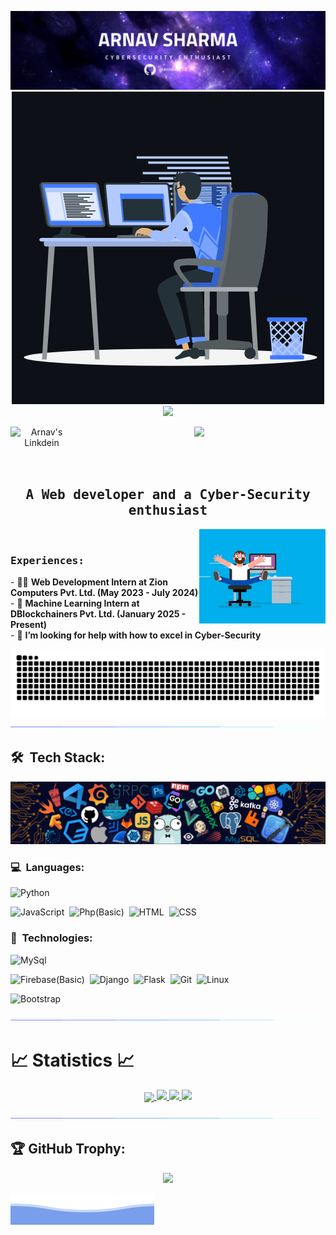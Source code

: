 <p align="center">
	<img src="/assets/Arnav Sharma.png" alt="Banner">
	<img src="/assets/animation.gif" alt="Banner">

<a href="https://holopin.io/@arnav2722">
    <img src="https://holopin.io/api/user/board?user=arnav2722" />
</a>
</p>

<p align="center">
<!-- <a href="https://x.com/vaidik79">
  <img align="left" alt="" width="100px" src="https://img.shields.io/badge/Twitter-1DA1F2?style=for-the-badge&logo=Twitter&logoColor=white" />
</a> -->
<a href="https://www.linkedin.com/in/Arnav2722/">
  <img align="left" alt="Arnav's Linkdein" width="100px" src="https://img.shields.io/badge/Linkedin-0A66C2?style=for-the-badge&logo=Linkedin&logoColor=white" />
</a>
<a href="https://github.com/arnav2722">
  <img src="https://komarev.com/ghpvc/?username=Arnav2722&label=Profile%20views&color=0e75b6&style=for-the-badge"/>
</a>
</p>
<br><br>

## <p align="center">

<h2 align="center"><samp>A Web developer and a Cyber-Security enthusiast </samp></h2></p>

<div>
<img align="right" src="/assets/coder.gif" width="40%"/>
  <br>

<h3><b><samp>Experiences:</samp></b></h3>
- 🕵🏻 <b>Web Development Intern at Zion Computers Pvt. Ltd. (May 2023 - July 2024)</b><br>
- 💬 <b>Machine Learning Intern at DBlockchainers Pvt. Ltd. (January 2025 - Present)</b><br>
- 🤔 <b>I’m looking for help with how to excel in Cyber-Security</b><br>
</div>

<p align="center">
  <img src="/assets/snake.svg">             
  <img src="/assets/line.gif">             
</p>

## 🛠 &nbsp;Tech Stack:

<p align="center">
  <img src="/assets/tools.png">             
</p>

### 💻 &nbsp;Languages:

<!-- ![C](https://img.shields.io/badge/-C-05122A?style=flat&logo=C&logoColor=00599C)&nbsp;
![C++](https://img.shields.io/badge/-C++-05122A?style=flat&logo=C%2B%2B&logoColor=00599C)&nbsp; -->

![Python](https://img.shields.io/badge/-Python-05122A?style=flat&logo=python)&nbsp;

<!-- ![Java](https://img.shields.io/badge/-Java-05122A?style=flat&logo=java&logoColor=00599C)&nbsp; -->

![JavaScript](https://img.shields.io/badge/-JavaScript-05122A?style=flat&logo=javascript)&nbsp;
![Php(Basic)](https://img.shields.io/badge/-Php-05122A?style=flat&logo=php)&nbsp;
![HTML](https://img.shields.io/badge/-Html-05122A?style=flat&logo=html)&nbsp;
![CSS](https://img.shields.io/badge/-Css-05122A?style=flat&logo=css)&nbsp;

### 🚀 &nbsp;Technologies:

<!-- ![ReactJs](https://img.shields.io/badge/-React-05122A?style=flat&logo=react)&nbsp; -->
<!-- ![Node.js(Basic)](https://img.shields.io/badge/-Node.js-05122A?style=flat&logo=node.js)&nbsp; -->

![MySql](https://img.shields.io/badge/-Mysql-05122A?style=flat&logo=mysql)&nbsp;

<!-- ![MongoDB](https://img.shields.io/badge/-MongoDB-05122A?style=flat&logo=mongodb)&nbsp; -->
<!-- ![PostgreSQL](https://img.shields.io/badge/-PostgreSQL-05122A?style=flat&logo=postgresql)&nbsp; -->

![Firebase(Basic)](https://img.shields.io/badge/-Firebase-05122A?style=flat&logo=firebase)&nbsp;
![Django](https://img.shields.io/badge/-Django-05122A?style=flat&logo=django)&nbsp;
![Flask](https://img.shields.io/badge/-Flask-05122A?style=flat&logo=flask)&nbsp;
![Git](https://img.shields.io/badge/-Git-05122A?style=flat&logo=git)&nbsp;
![Linux](https://img.shields.io/badge/-Linux-05122A?style=flat&logo=linux)&nbsp;

<!-- ![Solidity](https://img.shields.io/badge/-Solidity-05122A?style=flat&logo=solidity)&nbsp; -->
<!-- ![Hardhat](https://img.shields.io/badge/-Hardhat-05122A?style=flat&logo=hardhat)&nbsp; -->

![Bootstrap](https://img.shields.io/badge/-Bootstrap-05122A?style=flat&logo=bootstrap)&nbsp;

<!-- ![Tailwindcss](https://img.shields.io/badge/-Tailwindcss-05122A?style=flat&logo=tailwindcss)&nbsp; -->

<p  align="center">
<img src="/assets/line.gif">             
</p>

# 📈 Statistics 📈

<!-- <p align="center">
<img src="https://discord.c99.nl/widget/theme-1/715079095930716172.png"/> &nbsp;&nbsp;&nbsp;&nbsp;
<img src="https://github-readme-stats.vercel.app/api/top-langs/?username=Arnav2722&theme=algolia&layout=compact"/>
</p> -->
<!--
<p align="center">
<a href="https://leetcode.com/Arnav2722">
<img width="40%" src="https://leetcode.card.workers.dev/Arnav2722?theme=dark&font=baloo&extension=null&border=2&border_radius=8">
</a> -->
</p>

<p align="center">
  <a href="https://github.com/Arnav2722">
    <img align="center" src="https://github-profile-summary-cards.vercel.app/api/cards/profile-details?username=Arnav2722&theme=github_dark" />
    <img src="https://github-readme-stats.vercel.app/api?username=Arnav2722&show_icons=true&theme=github_dark&hide_border=true" />
    <img src="https://github-readme-streak-stats.herokuapp.com/?user=Arnav2722&theme=github-dark-blue&hide_border=true" />
    <img src="https://activity-graph.herokuapp.com/graph?username=Arnav2722&theme=react-dark" />
</a>
</p>
	
<p  align="center">
<img src="/assets/line.gif">             
</p>

<!-- TODO: Update Repos -->
<!--
## 📕 Pinned Repositories

<div align="center">
<a href="https://github.com/Arnav2722/">
  <img align="center" src="https://github-readme-stats.vercel.app/api/pin/?username=Arnav2722&repo=keylogger&show_icons=true&theme=tokyonight" />
</a> &nbsp;&nbsp;
<a href="https://github.com/Arnav2722/">
  <img align="center" src="https://github-readme-stats.vercel.app/api/pin/?username=Arnav2722&repo=CyberSecurity-Tools&show_icons=true&theme=tokyonight" />
</a><br/>
<a href="https://github.com/Arnav2722/">
  <img align="center" src="https://github-readme-stats.vercel.app/api/pin/?username=Arnav2722&repo=phishing&show_icons=true&theme=tokyonight" />
</a>&nbsp;&nbsp;
<a href="https://github.com/Arnav2722/">
  <img align="center" src="https://github-readme-stats.vercel.app/api/pin/?username=Arnav2722&repo=All-In-One-Python-Projects&show_icons=true&theme=tokyonight" />
</a><br/>
</div>

<p  align="center">
<img src="/assets/line.gif">
</p> -->

## 🏆 GitHub Trophy:

<p align="center">
<a href="https://github.com/Arnav2722/">
  <img width=800 src="https://github-profile-trophy.vercel.app/?username=Arnav2722&column=8&theme=onedark&no-frame=true&no-bg=true"/>
</a>
</p>

![Arnav Sharma](/assets/footer.svg)

